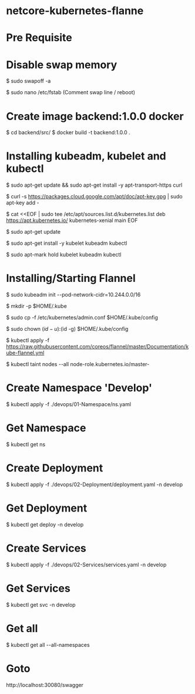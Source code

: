 # netcore-kubernetes-flanne

# Pre Requisite
# Disable swap memory

$ sudo swapoff -a

$ sudo nano /etc/fstab (Comment swap line / reboot)

# Create image backend:1.0.0 docker
$ cd backend/src/
$ docker build -t backend:1.0.0 .

# Installing kubeadm, kubelet and kubectl
$ sudo apt-get update && sudo apt-get install -y apt-transport-https curl

$ curl -s https://packages.cloud.google.com/apt/doc/apt-key.gpg | sudo apt-key add -

$ cat <<EOF | sudo tee /etc/apt/sources.list.d/kubernetes.list
deb https://apt.kubernetes.io/ kubernetes-xenial main
EOF

$ sudo apt-get update

$ sudo apt-get install -y kubelet kubeadm kubectl

$ sudo apt-mark hold kubelet kubeadm kubectl

# Installing/Starting Flannel

$ sudo kubeadm init --pod-network-cidr=10.244.0.0/16

$ mkdir -p $HOME/.kube

$ sudo cp -f /etc/kubernetes/admin.conf $HOME/.kube/config

$ sudo chown $(id -u):$(id -g) $HOME/.kube/config

$ kubectl apply -f https://raw.githubusercontent.com/coreos/flannel/master/Documentation/kube-flannel.yml

$ kubectl taint nodes --all node-role.kubernetes.io/master-

# Create Namespace 'Develop'
$ kubectl apply -f ./devops/01-Namespace/ns.yaml

# Get Namespace
$ kubectl get ns

# Create Deployment
$ kubectl apply -f ./devops/02-Deployment/deployment.yaml -n develop

# Get Deployment
$ kubectl get deploy -n develop

# Create Services
$ kubectl apply -f ./devops/02-Services/services.yaml -n develop

# Get Services
$ kubectl get svc -n develop

# Get all
$ kubectl get all --all-namespaces

# Goto
http://localhost:30080/swagger
